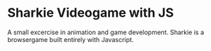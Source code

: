 # Sharkie Videogame with JS
 A small excercise in animation and game development. Sharkie is a browsergame built entirely with Javascript.
